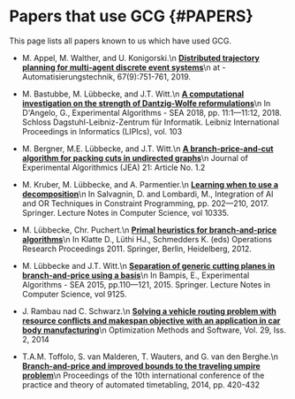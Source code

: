 # Papers that use GCG {#PAPERS}

This page lists all papers known to us which have used GCG.


- M. Appel, M. Walther, and U. Konigorski.\n 
<a href="http://dx.doi.org/10.1515/auto-2018-0127"><b>Distributed trajectory planning for multi-agent discrete event systems</b></a>\n
at - Automatisierungstechnik, 67(9):751-761, 2019.

- M. Bastubbe, M. Lübbecke, and J.T. Witt.\n
<a href="http://dx.doi.org/10.4230/LIPIcs.SEA.2018.11"><b>A computational investigation on the strength of Dantzig-Wolfe reformulations</b></a>\n
In D'Angelo, G., Experimental Algorithms - SEA 2018, pp. 11:1—11:12, 2018. 
Schloss Dagstuhl-Leibniz-Zentrum für Informatik. Leibniz International Proceedings in Informatics (LIPIcs), vol. 103

- M. Bergner, M.E. Lübbecke, and J.T. Witt.\n
<a href="http://dx.doi.org/10.1145/2851492"><b>A branch-price-and-cut algorithm for packing cuts in undirected graphs</b></a>\n
Journal of Experimental Algorithmics (JEA) 21: Article No. 1.2

- M. Kruber, M. Lübbecke, and A. Parmentier.\n
<a href="http://dx.doi.org/10.1007/978-3-319-59776-8_16"><b>Learning when to use a decomposition</b></a>\n
In Salvagnin, D. and Lombardi, M., Integration of AI and OR Techniques in Constraint Programming, pp. 202—210, 2017. Springer. Lecture Notes in Computer Science, vol 10335.

- M. Lübbecke, Chr. Puchert.\n
<a href="http://dx.doi.org/10.1007/978-3-642-29210-1_11"><b>Primal heuristics for branch-and-price algorithms</b></a>\n
In Klatte D., Lüthi HJ., Schmedders K. (eds) 
Operations Research Proceedings 2011. 
Springer, Berlin, Heidelberg, 2012.

- M. Lübbecke and J.T. Witt.\n
<a href="http://dx.doi.org/10.1007/978-3-319-20086-6_9"><b>Separation of generic cutting planes in branch-and-price using a basis</b></a>\n
In Bampis, E., Experimental Algorithms - SEA 2015, pp.110—121, 2015. Springer. Lecture Notes in Computer Science, vol 9125.

- J. Rambau nad C. Schwarz.\n
<a href="http://doi.org/10.1080/10556788.2013.768993"><b>Solving a vehicle routing problem with resource conflicts and makespan objective with an application in car body manufacturing</b></a>\n
Optimization Methods and Software, Vol. 29, Iss. 2, 2014

- T.A.M. Toffolo, S. van Malderen, T. Wauters, and G. van den Berghe.\n
<a href="http://www.patatconference.org/patat2014/proceedings/2_26.pdf"><b>Branch-and-price and improved bounds to the traveling umpire problem</b></a>\n
Proceedings of the 10th international conference of the practice and theory of automated timetabling, 2014, pp. 420-432
